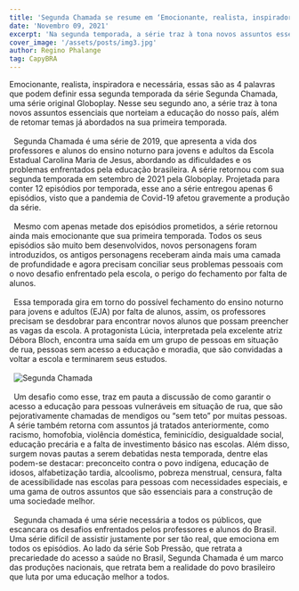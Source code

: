 ```yaml
---
title: 'Segunda Chamada se resume em ‘Emocionante, realista, inspiradora e necessária’'
date: 'Novembro 09, 2021'
excerpt: 'Na segunda temporada, a série traz à tona novos assuntos essenciais que norteiam a educação do nosso país, além de retomar temas já abordados na sua primeira temporada.'
cover_image: '/assets/posts/img3.jpg'
author: Regino Phalange
tag: CapyBRA
---
```


Emocionante, realista, inspiradora e necessária, essas são as 4 palavras que
podem definir essa segunda temporada da série Segunda Chamada, uma série original
Globoplay. Nesse seu segundo ano, a série traz à tona novos assuntos essenciais que
norteiam a educação do nosso país, além de retomar temas já abordados na sua
primeira temporada.
\
&nbsp;
\
&nbsp;
Segunda Chamada é uma série de 2019, que apresenta a vida dos professores
e alunos do ensino noturno para jovens e adultos da Escola Estadual Carolina Maria de
Jesus, abordando as dificuldades e os problemas enfrentados pela educação brasileira.
A série retornou com sua segunda temporada em setembro de 2021 pela Globoplay.
Projetada para conter 12 episódios por temporada, esse ano a série entregou apenas 6
episódios, visto que a pandemia de Covid-19 afetou gravemente a produção da série.
\
&nbsp;
\
&nbsp;
Mesmo com apenas metade dos episódios prometidos, a série retornou ainda
mais emocionante que sua primeira temporada. Todos os seus episódios são muito bem
desenvolvidos, novos personagens foram introduzidos, os antigos personagens
receberam ainda mais uma camada de profundidade e agora precisam conciliar seus
problemas pessoais com o novo desafio enfrentado pela escola, o perigo do fechamento
por falta de alunos.
\
&nbsp;
\
&nbsp;
Essa temporada gira em torno do possível fechamento do ensino noturno para
jovens e adultos (EJA) por falta de alunos, assim, os professores precisam se desdobrar
para encontrar novos alunos que possam preencher as vagas da escola. A protagonista
Lúcia, interpretada pela excelente atriz Débora Bloch, encontra uma saída em um grupo
de pessoas em situação de rua, pessoas sem acesso a educação e moradia, que são
convidadas a voltar a escola e terminarem seus estudos.
\
&nbsp;
\
&nbsp;
![Segunda Chamada](/assets/posts/segunda-chamada/segunda_chamada_texto.jpg)
\
&nbsp;
\
&nbsp;
Um desafio como esse, traz em pauta a discussão de como garantir o acesso a
educação para pessoas vulneráveis em situação de rua, que são pejorativamente
chamadas de mendigos ou “sem teto” por muitas pessoas. A série também retorna com
assuntos já tratados anteriormente, como racismo, homofobia, violência doméstica,
feminicídio, desigualdade social, educação precária e a falta de investimento básico nas
escolas. Além disso, surgem novas pautas a serem debatidas nesta temporada, dentre
elas podem-se destacar: preconceito contra o povo indígena, educação de idosos,
alfabetização tardia, alcoolismo, pobreza menstrual, censura, falta de acessibilidade nas
escolas para pessoas com necessidades especiais, e uma gama de outros assuntos
que são essenciais para a construção de uma sociedade melhor.
\
&nbsp;
\
&nbsp;
Segunda chamada é uma série necessária a todos os públicos, que escancara
os desafios enfrentados pelos professores e alunos do Brasil. Uma série difícil de assistir
justamente por ser tão real, que emociona em todos os episódios. Ao lado da série Sob
Pressão, que retrata a precariedade do acesso a saúde no Brasil, Segunda Chamada é
um marco das produções nacionais, que retrata bem a realidade do povo brasileiro que
luta por uma educação melhor a todos.
\
&nbsp;
